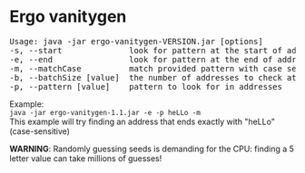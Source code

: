 <h1>Ergo vanitygen</h1>

<pre>
Usage: java -jar ergo-vanitygen-VERSION.jar [options]
-s, --start              look for pattern at the start of addresses
-e, --end                look for pattern at the end of addresses
-m, --matchCase          match provided pattern with case sensitivity
-b, --batchSize [value]  the number of addresses to check at once in paralell, 1000 by default
-p, --pattern [value]    pattern to look for in addresses
</pre>

Example:
<br>
`java -jar ergo-vanitygen-1.1.jar -e -p heLLo -m`
<br>
This example will try finding an address that ends exactly with "heLLo" (case-sensitive)

<b>WARNING</b>: Randomly guessing seeds is demanding for the CPU: finding a 5 letter value can take millions of guesses!
